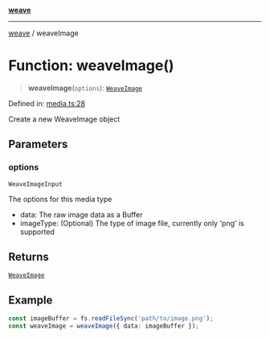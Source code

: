 [**weave**](../README.md)

***

[weave](../README.md) / weaveImage

# Function: weaveImage()

> **weaveImage**(`options`): [`WeaveImage`](../interfaces/WeaveImage.md)

Defined in: [media.ts:28](https://github.com/wandb/weave/blob/69f1caabebc727846756574d549b7e7dda458b63/sdks/node/src/media.ts#L28)

Create a new WeaveImage object

## Parameters

### options

`WeaveImageInput`

The options for this media type
   - data: The raw image data as a Buffer
   - imageType: (Optional) The type of image file, currently only 'png' is supported

## Returns

[`WeaveImage`](../interfaces/WeaveImage.md)

## Example

```ts
const imageBuffer = fs.readFileSync('path/to/image.png');
const weaveImage = weaveImage({ data: imageBuffer });
```
